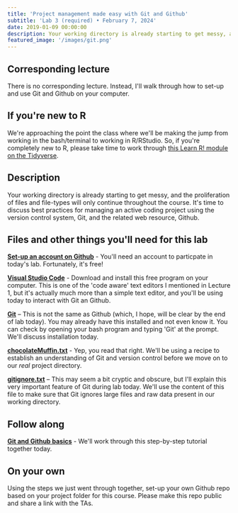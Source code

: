 ```yaml
---
title: 'Project management made easy with Git and Github'
subtitle: 'Lab 3 (required) • February 7, 2024'
date: 2019-01-09 00:00:00
description: Your working directory is already starting to get messy, and the proliferation of files and file-types will only continue throughout the course.  It's time to discuss best practices for managing an active coding project using the version control system, Git, and the related web resource, Github.
featured_image: '/images/git.png'
---
```


## Corresponding lecture

There is no corresponding lecture.  Instead, I'll walk through how to set-up and use Git and Github on your computer.

## If you're new to R

We're approaching the point the class where we'll be making the jump from working in the bash/terminal to working in R/RStudio.  So, if you're completely new to R, please take time to work through [this Learn R! module on the Tidyverse](https://diytranscriptomics.com/learnr/module-03).

## Description

Your working directory is already starting to get messy, and the proliferation of files and file-types will only continue throughout the course.  It's time to discuss best practices for managing an active coding project using the version control system, Git, and the related web resource, Github.

## Files and other things you'll need for this lab

**[Set-up an account on Github](https://github.com/)** - You'll need an account to particpate in today's lab.  Fortunately, it's free!

**[Visual Studio Code](https://code.visualstudio.com/)** - Download and install this free program on your computer.  This is one of the 'code aware' text editors I mentioned in Lecture 1, but it's actually much more than a simple text editor, and you'll be using today to interact with Git an Github.

**[Git](https://git-scm.com/)** – This is not the same as Github (which, I hope, will be clear by the end of lab today).  You may already have this installed and not even know it.  You can check by opening your bash program and typing 'Git' at the prompt.  We'll discuss installation today.

**[chocolateMuffin.txt](https://drive.google.com/file/d/1eF9N_xuDippRLXASXbFYW4zUa43ZBLjk/view?usp=sharing)** - Yep, you read that right.  We'll be using a recipe to establish an understanding of Git and version control before we move on to our *real* project directory.

**[gitignore.txt](https://drive.google.com/file/d/1eBjQpJKNJz4AsKDhXaQsaednrF3VbmaQ/view?usp=sharing)** – This may seem a bit cryptic and obscure, but I'll explain this very important feature of Git during lab today.  We'll use the content of this file to make sure that Git ignores large files and raw data present in our working directory.

## Follow along

**[Git and Github basics](https://protocols.hostmicrobe.org/git-basics)** - We'll work through this step-by-step tutorial together today.

## On your own

Using the steps we just went through together, set-up your own Github repo based on your project folder for this course.  Please make this repo public and share a link with the TAs.